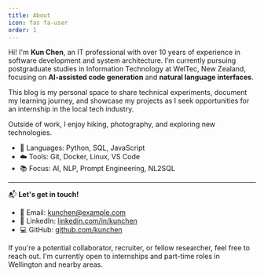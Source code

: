 ```yaml
---
title: About
icon: fas fa-user
order: 1
---
```


Hi! I'm **Kun Chen**, an IT professional with over 10 years of experience in software development and system architecture. I’m currently pursuing postgraduate studies in Information Technology at WelTec, New Zealand, focusing on **AI-assisted code generation** and **natural language interfaces**.

This blog is my personal space to share technical experiments, document my learning journey, and showcase my projects as I seek opportunities for an internship in the local tech industry.

Outside of work, I enjoy hiking, photography, and exploring new technologies.

- 🔧 Languages: Python, SQL, JavaScript  
- ☁️ Tools: Git, Docker, Linux, VS Code  
- 📚 Focus: AI, NLP, Prompt Engineering, NL2SQL

---

📬 **Let's get in touch!**

- 📧 Email: kunchen@example.com  
- 💼 LinkedIn: [linkedin.com/in/kunchen](https://linkedin.com/in/kunchen)  
- 💻 GitHub: [github.com/kunchen](https://github.com/kunchen)

If you're a potential collaborator, recruiter, or fellow researcher, feel free to reach out. I'm currently open to internships and part-time roles in Wellington and nearby areas.
